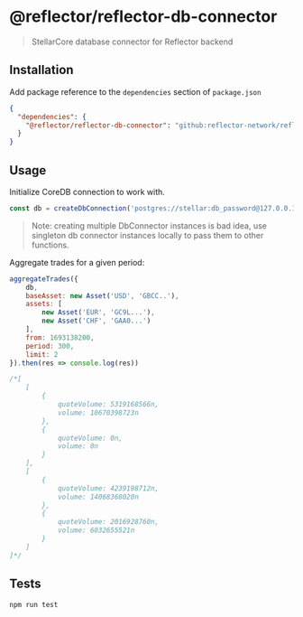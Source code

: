 # @reflector/reflector-db-connector

> StellarCore database connector for Reflector backend

## Installation

Add package reference to the `dependencies` section of `package.json`

```json
{
  "dependencies": {
    "@reflector/reflector-db-connector": "github:reflector-network/reflector-db-connector#v2.0.0"
  }
}
```

## Usage

Initialize CoreDB connection to work with.

```js
const db = createDbConnection('postgres://stellar:db_password@127.0.0.1:54321/futurenet')
```  

> Note: creating multiple DbConnector instances is bad idea, use singleton db connector instances locally to pass them
to other functions.

Aggregate trades for a given period:

```js
aggregateTrades({
    db,
    baseAsset: new Asset('USD', 'GBCC..'),
    assets: [
        new Asset('EUR', 'GC9L...'),
        new Asset('CHF', 'GAA0...')
    ],
    from: 1693138200,
    period: 300,
    limit: 2
}).then(res => console.log(res))

/*[
    [
        {
            quoteVolume: 5319168566n,
            volume: 10670398723n
        },
        {
            quoteVolume: 0n,
            volume: 0n
        }
    ],
    [
        {
            quoteVolume: 4239198712n,
            volume: 14068368020n
        },        
        {
            quoteVolume: 2016928760n,
            volume: 6032655521n
        }
    ]
]*/
```

## Tests

```
npm run test
```
